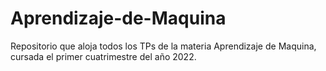 # Aprendizaje-de-Maquina
Repositorio que aloja todos los TPs de la materia Aprendizaje de Maquina, cursada el primer cuatrimestre del año 2022.
